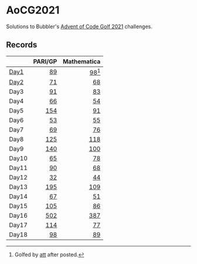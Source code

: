 # AoCG2021

Solutions to Bubbler's [Advent of Code Golf 2021] challenges.

## Records

|        |                 PARI/GP |                   Mathematica |
| :----- | ----------------------: | ----------------------------: |
| [Day1] |   [89](Day1/pari-gp.md) | [98](Day1/mathematica.md)[^1] |
| [Day2] |   [71](Day2/pari-gp.md) |     [68](Day2/mathematica.md) |
| Day3   |   [91](Day3/pari-gp.md) |     [83](Day3/mathematica.md) |
| Day4   |   [66](Day4/pari-gp.md) |     [54](Day4/mathematica.md) |
| Day5   |  [154](Day5/pari-gp.md) |     [91](Day5/mathematica.md) |
| Day6   |   [53](Day6/pari-gp.md) |     [55](Day6/mathematica.md) |
| Day7   |   [69](Day7/pari-gp.md) |     [76](Day7/mathematica.md) |
| Day8   |  [125](Day8/pari-gp.md) |    [118](Day8/mathematica.md) |
| Day9   |  [140](Day9/pari-gp.md) |    [100](Day9/mathematica.md) |
| Day10  |  [65](Day10/pari-gp.md) |    [78](Day10/mathematica.md) |
| Day11  |  [90](Day11/pari-gp.md) |    [68](Day11/mathematica.md) |
| Day12  |  [32](Day12/pari-gp.md) |    [44](Day12/mathematica.md) |
| Day13  | [195](Day13/pari-gp.md) |   [109](Day13/mathematica.md) |
| Day14  |  [67](Day14/pari-gp.md) |    [51](Day14/mathematica.md) |
| Day15  | [105](Day15/pari-gp.md) |    [86](Day15/mathematica.md) |
| Day16  | [502](Day16/pari-gp.md) |   [387](Day16/mathematica.md) |
| Day17  | [114](Day17/pari-gp.md) |    [77](Day17/mathematica.md) |
| Day18  |  [98](Day18/pari-gp.md) |    [89](Day18/mathematica.md) |

[^1]: Golfed by [att] after posted.

[Advent of Code Golf 2021]: https://codegolf.meta.stackexchange.com/questions/24068/announcing-advent-of-code-golf-2021-event-challenge-sandbox
[att]: https://codegolf.stackexchange.com/users/81203/att
[Day1]: https://codegolf.stackexchange.com/q/237856/9288
[Day2]: https://codegolf.stackexchange.com/q/237920/9288